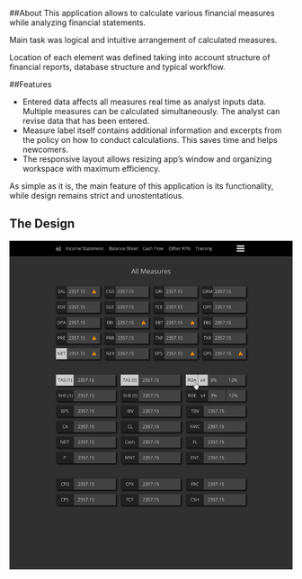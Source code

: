 ##About
This application allows to calculate various financial measures while analyzing financial statements.

Main task was logical and intuitive arrangement of calculated measures.

Location of each element was defined taking into account structure of financial reports, database structure and typical workflow.

##Features
+ Entered data affects all measures real time as analyst inputs data. Multiple measures can be calculated simultaneously. The analyst can revise data that has been entered.
+ Measure label itself contains additional information and excerpts from the policy on how to conduct calculations. This saves time and helps newcomers.
+ The responsive layout allows resizing app’s window and organizing workspace with maximum efficiency.

As simple as it is, the main feature of this application is its functionality,
while design remains strict and unostentatious.

## The Design

![The Design](/Design-01.jpg)
